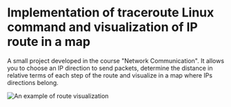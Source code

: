 # Implementation of traceroute Linux command and visualization of IP route in a map

A small project developed in the course "Network Communication". It allows you to choose an IP direction to send packets, determine the distance in relative terms of each step of the route and visualize in a map where IPs directions belong.

![An example of route visualization](https://github.com/pacasi/traceroute-vizualization/blob/master/example.png)





